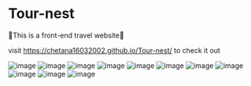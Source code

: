 # Tour-nest
💫This is a front-end travel website💫

visit  https://chetana16032002.github.io/Tour-nest/ to check it out 

![image](https://user-images.githubusercontent.com/91176005/135742823-8454d79d-b8b3-4c93-a475-ac39e1fcbe45.png)
![image](https://user-images.githubusercontent.com/91176005/135742833-a7a95c20-6c61-42df-a012-07adafa57932.png)
![image](https://user-images.githubusercontent.com/91176005/135742842-53aaf02c-8d55-45b9-9270-15b07914bb1e.png)
![image](https://user-images.githubusercontent.com/91176005/135742853-8964beba-e599-4e98-baad-7b9e75de68e4.png)
![image](https://user-images.githubusercontent.com/91176005/135742856-11c71813-30a8-42b5-9016-cb4510389a22.png)
![image](https://user-images.githubusercontent.com/91176005/135742858-66bcb467-3bf8-4b7a-ac8a-c200a9554aa2.png)
![image](https://user-images.githubusercontent.com/91176005/135742868-3a3b730c-ee5f-4187-8962-2d7e777df46e.png)
![image](https://user-images.githubusercontent.com/91176005/135742879-1cca54b9-6179-46ba-81c9-27c15f91f1d4.png)
![image](https://user-images.githubusercontent.com/91176005/135742886-f8db1769-2d7a-444a-a8fb-58d298fb9bac.png)
![image](https://user-images.githubusercontent.com/91176005/135742898-6f18ae0b-5941-438d-92b2-b5cb015d8252.png)
![image](https://user-images.githubusercontent.com/91176005/135742906-fd37052c-b9a3-467e-9dde-5c970bed6cef.png)


